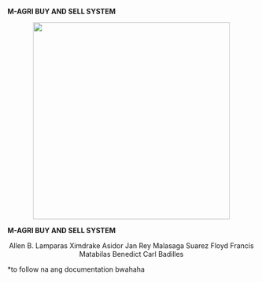 
<strong> M-AGRI BUY AND SELL SYSTEM</strong>
<p align="center"><img src="https://scontent.fmnl6-1.fna.fbcdn.net/v/t1.0-9/27332038_1611561705576297_6590667790777360517_n.jpg?oh=406023b6af361944ec4ff16839f61273&oe=5B10B26E" height="400" width="400"></p>
<strong>M-AGRI BUY AND SELL SYSTEM</strong>
<p align="center">
Allen B. Lamparas Ximdrake Asidor Jan Rey Malasaga Suarez Floyd Francis Matabilas Benedict Carl Badilles

</p>

*to follow na ang documentation bwahaha
